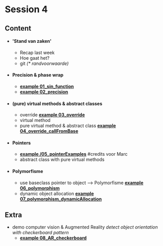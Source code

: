 
# Session 4

## Content

* #### 'Stand van zaken'
  * Recap last week
  * Hoe gaat het?
  * git _(* randvoorwaarde)_

* #### Precision & phase wrap
  * <u>**example 01_sin_function**</u>
  * <u>**example 02_precision**</u>

* #### (pure) virtual methods & abstract classes
  * override
  <u>**example 03_override**</u>
  * virtual method
  * pure virtual method & abstract class
  <u>**example 04_override_callFromBase**</u>

* #### Pointers
  * <u>**example /05_pointerExamples**</u> #credits voor Marc
  * abstract class with pure virtual methods

* #### Polymorfisme
  * use baseclass pointer to object --> Polymorfisme
  <u>**example 06_polymorphism**</u>
  * dynamic object allocation
  <u>**example 07_polymorphism_dynamicAllocation**</u>


## Extra
* demo computer vision & Augmented Reality
  _detect object orientation with checkerboard pattern_
  * <u>**example 08_AR_checkerboard**</u>

